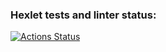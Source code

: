 ### Hexlet tests and linter status:
[![Actions Status](https://github.com/Yauhen-Yarash/rails-project-63/workflows/hexlet-check/badge.svg)](https://github.com/Yauhen-Yarash/rails-project-63/actions)